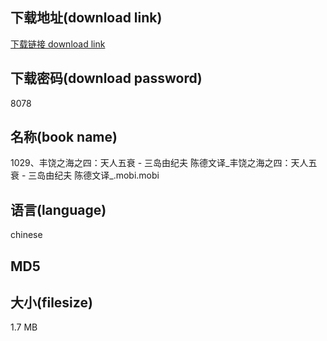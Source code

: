 ## 下载地址(download link)
[下载链接 download link](https://tutu365.netlify.app/?s=1029%E3%80%81%E4%B8%B0%E9%A5%B6%E4%B9%8B%E6%B5%B7%E4%B9%8B%E5%9B%9B%EF%BC%9A%E5%A4%A9%E4%BA%BA%E4%BA%94%E8%A1%B0+-+%E4%B8%89%E5%B2%9B%E7%94%B1%E7%BA%AA%E5%A4%AB+%E9%99%88%E5%BE%B7%E6%96%87%E8%AF%91_%E4%B8%B0%E9%A5%B6%E4%B9%8B%E6%B5%B7%E4%B9%8B%E5%9B%9B%EF%BC%9A%E5%A4%A9%E4%BA%BA%E4%BA%94%E8%A1%B0+-+%E4%B8%89%E5%B2%9B%E7%94%B1%E7%BA%AA%E5%A4%AB+%E9%99%88%E5%BE%B7%E6%96%87%E8%AF%91_.mobi)

## 下载密码(download password)
8078

## 名称(book name)
1029、丰饶之海之四：天人五衰 - 三岛由纪夫 陈德文译_丰饶之海之四：天人五衰 - 三岛由纪夫 陈德文译_.mobi.mobi

## 语言(language)
chinese

## MD5


## 大小(filesize)
1.7 MB

